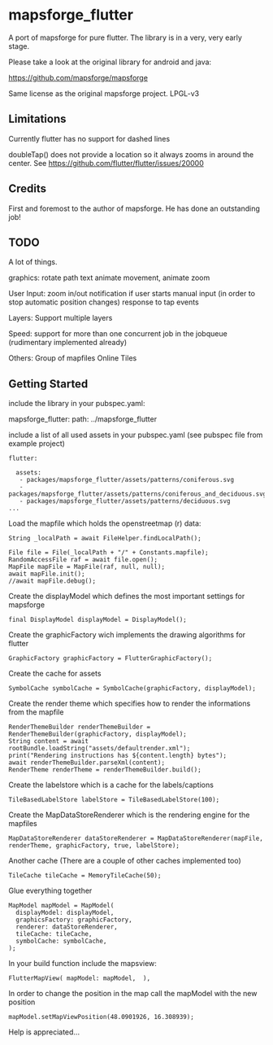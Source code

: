 # mapsforge_flutter

A port of mapsforge for pure flutter. The library is in a very, very early stage. 

Please take a look at the original library for android and java:

https://github.com/mapsforge/mapsforge

Same license as the original mapsforge project. LPGL-v3

## Limitations

Currently flutter has no support for dashed lines

doubleTap() does not provide a location so it always zooms in around the center. See https://github.com/flutter/flutter/issues/20000

## Credits

First and foremost to the author of mapsforge. He has done an outstanding job!

## TODO

A lot of things. 

graphics:
 rotate path text
 animate movement, animate zoom
 
User Input:
  zoom in/out
  notification if user starts manual input (in order to stop automatic position changes)
  response to tap events
  
Layers:
  Support multiple layers
  
Speed:
  support for more than one concurrent job in the jobqueue (rudimentary implemented already)

Others:
  Group of mapfiles
  Online Tiles
  

## Getting Started

include the library in your pubspec.yaml:

  mapsforge_flutter:
    path: ../mapsforge_flutter

include a list of all used assets in your pubspec.yaml (see  pubspec file from example project)

    flutter:
    
      assets:
       - packages/mapsforge_flutter/assets/patterns/coniferous.svg
       - packages/mapsforge_flutter/assets/patterns/coniferous_and_deciduous.svg
       - packages/mapsforge_flutter/assets/patterns/deciduous.svg
    ...

Load the mapfile which holds the openstreetmap (r) data:

    String _localPath = await FileHelper.findLocalPath();

    File file = File(_localPath + "/" + Constants.mapfile);
    RandomAccessFile raf = await file.open();
    MapFile mapFile = MapFile(raf, null, null);
    await mapFile.init();
    //await mapFile.debug();

Create the displayModel which defines the most important settings for mapsforge

    final DisplayModel displayModel = DisplayModel();

Create the graphicFactory wich implements the drawing algorithms for flutter

    GraphicFactory graphicFactory = FlutterGraphicFactory();

Create the cache for assets

    SymbolCache symbolCache = SymbolCache(graphicFactory, displayModel);

Create the render theme which specifies how to render the informations from the mapfile

    RenderThemeBuilder renderThemeBuilder = RenderThemeBuilder(graphicFactory, displayModel);
    String content = await rootBundle.loadString("assets/defaultrender.xml");
    print("Rendering instructions has ${content.length} bytes");
    await renderThemeBuilder.parseXml(content);
    RenderTheme renderTheme = renderThemeBuilder.build();

Create the labelstore which is a cache for the labels/captions

    TileBasedLabelStore labelStore = TileBasedLabelStore(100);
    
Create the MapDataStoreRenderer which is the rendering engine for the mapfiles

    MapDataStoreRenderer dataStoreRenderer = MapDataStoreRenderer(mapFile, renderTheme, graphicFactory, true, labelStore);

Another cache (There are a couple of other caches implemented too)

    TileCache tileCache = MemoryTileCache(50);

Glue everything together

    MapModel mapModel = MapModel(
      displayModel: displayModel,
      graphicsFactory: graphicFactory,
      renderer: dataStoreRenderer,
      tileCache: tileCache,
      symbolCache: symbolCache,
    );

In your build function include the mapsview:

    FlutterMapView( mapModel: mapModel,  ),

In order to change the position in the map call the mapModel with the new position

    mapModel.setMapViewPosition(48.0901926, 16.308939);
    


Help is appreciated...
